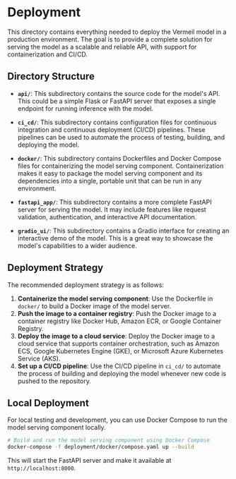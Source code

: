 # Deployment

This directory contains everything needed to deploy the Vermeil model in a production environment. The goal is to provide a complete solution for serving the model as a scalable and reliable API, with support for containerization and CI/CD.

## Directory Structure

-   **`api/`**: This subdirectory contains the source code for the model's API. This could be a simple Flask or FastAPI server that exposes a single endpoint for running inference with the model.

-   **`ci_cd/`**: This subdirectory contains configuration files for continuous integration and continuous deployment (CI/CD) pipelines. These pipelines can be used to automate the process of testing, building, and deploying the model.

-   **`docker/`**: This subdirectory contains Dockerfiles and Docker Compose files for containerizing the model serving component. Containerization makes it easy to package the model serving component and its dependencies into a single, portable unit that can be run in any environment.

-   **`fastapi_app/`**: This subdirectory contains a more complete FastAPI server for serving the model. It may include features like request validation, authentication, and interactive API documentation.

-   **`gradio_ui/`**: This subdirectory contains a Gradio interface for creating an interactive demo of the model. This is a great way to showcase the model's capabilities to a wider audience.

## Deployment Strategy

The recommended deployment strategy is as follows:

1.  **Containerize the model serving component**: Use the Dockerfile in `docker/` to build a Docker image of the model server.
2.  **Push the image to a container registry**: Push the Docker image to a container registry like Docker Hub, Amazon ECR, or Google Container Registry.
3.  **Deploy the image to a cloud service**: Deploy the Docker image to a cloud service that supports container orchestration, such as Amazon ECS, Google Kubernetes Engine (GKE), or Microsoft Azure Kubernetes Service (AKS).
4.  **Set up a CI/CD pipeline**: Use the CI/CD pipeline in `ci_cd/` to automate the process of building and deploying the model whenever new code is pushed to the repository.

## Local Deployment

For local testing and development, you can use Docker Compose to run the model serving component locally.

```bash
# Build and run the model serving component using Docker Compose
docker-compose -f deployment/docker/compose.yaml up --build
```

This will start the FastAPI server and make it available at `http://localhost:8000`.
